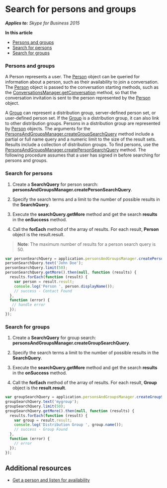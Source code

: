 
# Search for persons and groups


 _**Applies to:** Skype for Business 2015_

**In this article**
- [Persons and groups](#overview)
- [Search for persons](#persons)
- [Search for groups](#groups)

<a name="overview"></a>
### Persons and groups

A Person represents a user. The [Person](https://ucwa.skype.com/reference/WebSDK/interfaces/_s4b_sdk_d_.jcafe.person.html) object can be queried for information about a person, such as their availability to join a conversation. The [Person](https://ucwa.skype.com/reference/WebSDK/interfaces/_s4b_sdk_d_.jcafe.person.html) object is passed to the conversation starting methods, such as the [ConversationsManager.getConversation](https://ucwa.skype.com/reference/WebSDK/interfaces/_s4b_sdk_d_.jcafe.conversationsmanager.html#getconversation) method, so that the conversation invitation is sent to the person represented by the [Person](https://ucwa.skype.com/reference/WebSDK/interfaces/_s4b_sdk_d_.jcafe.person.html) object.

A [Group](https://ucwa.skype.com/reference/WebSDK/interfaces/_s4b_sdk_d_.jcafe.group.html) can represent a distribution group, server-defined person set, or user-defined person set. If the [Group](https://ucwa.skype.com/reference/WebSDK/interfaces/_s4b_sdk_d_.jcafe.group.html) is a distribution group, it can also link to other distribution groups. Persons in a distribution group are represented by [Person](https://ucwa.skype.com/reference/WebSDK/interfaces/_s4b_sdk_d_.jcafe.person.html) objects. The arguments for the [PersonsAndGroupsManager.createGroupSearchQuery](https://ucwa.skype.com/reference/WebSDK/interfaces/_s4b_sdk_d_.jcafe.personsandgroupsmanager.html#creategroupsearchquery) method include a partial or full name query and a numeric limit to the size of the result sets. Results include a collection of distribution groups. To find persons, use the [PersonsAndGroupsManager.createPersonSearchQuery](https://ucwa.skype.com/reference/WebSDK/interfaces/_s4b_sdk_d_.jcafe.personsandgroupsmanager.html#createpersonsearchquery) method.
The following procedure assumes that a user has signed in before searching for persons and groups.

<a name="persons"> </a>
### Search for persons


1. Create a  **SearchQuery** for person search: **personsAndGroupsManager.createPersonSearchQuery**.
    
2. Specify the search terms and a limit to the number of possible results in the  **SearchQuery**.
    
3. Execute the  **searchQuery.getMore** method and get the search **results** in the **onSuccess** method.
    
4. Call the  **forEach** method of the array of results. For each result, **Person** object is the result.result.
    
>**Note**:  The maximum number of results for a person search query is 50. 

  ```js
var personSearchQuery = application.personsAndGroupsManager.createPersonSearchQuery();
personSearchQuery.text('John Doe');
personSearchQuery.limit(50);
personSearchQuery.getMore().then(null, function (results) {
    results.forEach(function (result) {
      var person = result.result;
      console.log('Person ', person.displayName());
      // success - Contact Found            
    }, 
    function (error) {
     // handle error
    });
});

  ```

<a name="groups"> </a>
### Search for groups


1. Create a  **SearchQuery** for group search: **personsAndGroupsManager.createGroupSearchQuery**.
    
2. Specify the search terms a limit to the number of possible results in the  **SearchQuery**.
    
3. Execute the  **searchQuery.getMore** method and get the search **results** in the **onSuccess** method.
    
4. Call the  **forEach** method of the array of results. For each result, **Group** object is the **result.result**.


  ```js
var groupSearchQuery = application.personsAndGroupsManager.createGroupSearchQuery();
groupSearchQuery.text('mygroup');
groupSearchQuery.limit(50);
groupSearchQuery.getMore().then(null, function (results) {
    results.forEach(function (result) {
      var group = result.result;
      console.log('Distribution Group ', group.name());
      // success - Group Found
    }, 
    function (error) {
      // error
    });
});

  ```


## Additional resources


- [Get a person and listen for availability](ListenForAvailability.md)
